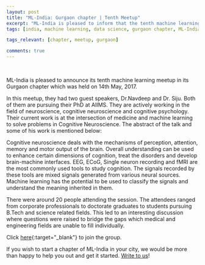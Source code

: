 ```yaml
---
layout: post
title: "ML-India: Gurgaon chapter | Tenth Meetup"
excerpt: "ML-India is pleased to inform that the tenth machine learning meetup in its Gurgaon chapter was held on 14th May 2017. In this meetup, they had two guest speakers, Dr. Navdeep and Dr. Siju, both of them are pursuing their PhD at AIIMS.Their current work is at the intersection of medicine and machine learning to solve problems in Cognitive Neuroscience." 
tags: [india, machine learning, data science, gurgaon chapter, ML-India, meetup]

tags_relevant: [chapter, meetup, gurgaon]

comments: true
---
```

<br>

ML-India is pleased to announce its tenth machine learning meetup in its Gurgaon chapter which was held on 14th May, 2017.

In this meetup, they had two guest speakers, Dr.Navdeep and Dr. Siju. Both of them are pursuing their PhD at AIIMS. They are actively working in the field of neuroscience, cognitive neuroscience and cognitive psychology. Their current work is at the intersection of medicine and machine learning to solve problems in Cognitive Neuroscience. The abstract of the talk and some of his work is mentioned below: 

Cognitive neuroscience deals with the mechanisms of perception, attention, memory and motor output of the brain. Overall understanding can be used to enhance certain dimensions of cognition, treat the disorders and develop brain-machine interfaces. EEG, ECoG, Single neuron recording and fMRI are the most commonly used tools to study cognition. The signals recorded by these tools are mixed signals generated from various neural sources. Machine learning has the potential to be used to classify the signals and understand the meaning inherited in them.

There were around 20 people attending the session. The attendees ranged from corporate professionals to doctorate graduates to students pursuing B.Tech and science related fields. This led to an interesting discussion where questions were raised to bridge the gaps which medical and engineering fields are unable to fill individually.

Click [here](http://www.meetup.com/Machine-Learning-India-Gurgaon/){:target="_blank"} to join the group.

If you wish to start a chapter of ML-India in your city, we would be more than happy to help you out and get it started. <a href="mailto:varun@aspiringminds.com" target="_top">Write to us</a>!
